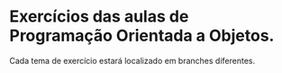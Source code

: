 # Exercícios das aulas de Programação Orientada a Objetos.
Cada tema de exercício estará localizado em branches diferentes.

